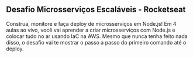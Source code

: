 ## Desafio Microsserviços Escaláveis - Rocketseat
<p>
Construa, monitore e faça deploy de microsserviços em Node.js!
Em 4 aulas ao vivo, você vai aprender a criar microsserviços com Node.js e colocar tudo no ar usando IaC na AWS. Mesmo que nunca tenha feito nada disso, o desafio vai te mostrar o passo a passo do primeiro comando até o deploy.</p>
